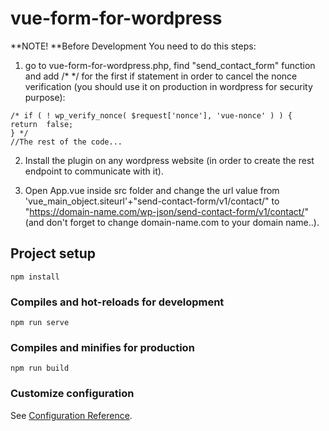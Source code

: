 # vue-form-for-wordpress
**NOTE!
**Before Development You need to do this steps:
1. go to vue-form-for-wordpress.php, find "send_contact_form" function and add /* */ for the first if statement in order to cancel the nonce verification (you should use it on production in wordpress for security purpose):
```
/* if ( ! wp_verify_nonce( $request['nonce'], 'vue-nonce' ) ) {
return  false;
} */
//The rest of the code...
```
2. Install the plugin on any wordpress website (in order to create the rest endpoint to communicate with it).

3. Open App.vue inside src folder and change the url value from 'vue_main_object.siteurl'+"send-contact-form/v1/contact/" to "https://domain-name.com/wp-json/send-contact-form/v1/contact/" (and don't forget to change domain-name.com to your domain name..).


## Project setup
```
npm install
```

### Compiles and hot-reloads for development
```
npm run serve
```

### Compiles and minifies for production
```
npm run build
```

### Customize configuration
See [Configuration Reference](https://cli.vuejs.org/config/).
